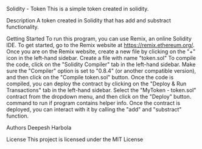 Solidity - Token
This is a simple token created in solidity.

Description
A token created in Solidity that has add and substract functionality.

Getting Started
To run this program, you can use Remix, an online Solidity IDE. To get started, go to the Remix website at https://remix.ethereum.org/.
Once you are on the Remix website, create a new file by clicking on the "+" icon in the left-hand sidebar.
Create a file with name "token.sol"
To compile the code, click on the "Solidity Compiler" tab in the left-hand sidebar. Make sure the "Compiler" option is set to "0.8.4" (or another compatible version), and then click on the "Compile token.sol" button.
Once the code is compiled, you can deploy the contract by clicking on the "Deploy & Run Transactions" tab in the left-hand sidebar. Select the "MyToken - token.sol" contract from the dropdown menu, and then click on the "Deploy" button.
command to run if program contains helper info.
Once the contract is deployed, you can interact with it by calling the "add" and "substract" function.

Authors
Deepesh Harbola

License
This project is licensed under the MIT License
